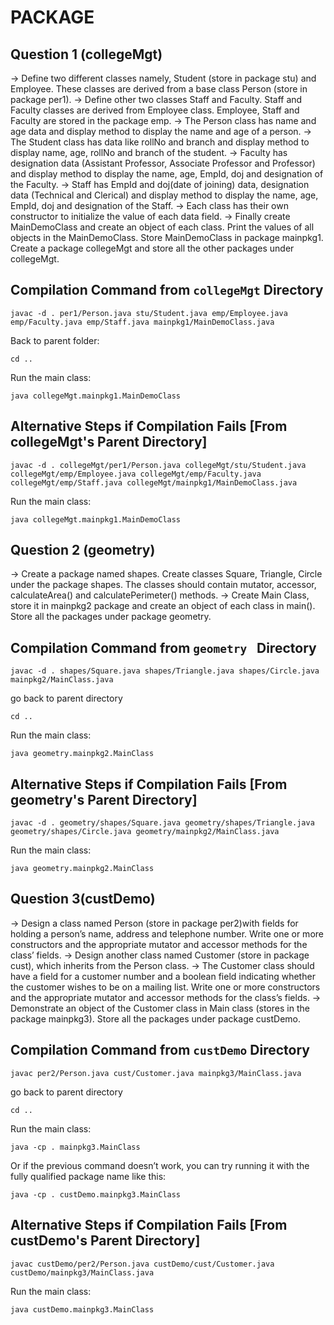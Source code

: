 # PACKAGE
## Question 1 (collegeMgt)

-> Define two different classes namely, Student (store in package stu) and Employee. These classes are derived from a base class Person (store in package per1).
-> Define other two classes Staff and Faculty. Staff and Faculty classes are derived from Employee class. Employee, Staff and Faculty are stored in the package emp.
-> The Person class has name and age data and display method to display the name and age of a person.
-> The Student class has data like rollNo and branch and display method to display name, age, rollNo and branch of the student.
-> Faculty has designation data (Assistant Professor, Associate Professor and Professor) and display method to display the name, age, EmpId, doj and designation of the Faculty.
-> Staff has EmpId and doj(date of joining) data, designation data (Technical and Clerical) and display method to display the name, age, EmpId, doj and designation of the Staff.
-> Each class has their own constructor to initialize the value of each data field.
-> Finally create MainDemoClass and create an object of each class. Print the values of all objects in the MainDemoClass. Store MainDemoClass in package mainpkg1. Create a package collegeMgt and store all the other packages under collegeMgt.

## Compilation Command from ```collegeMgt``` Directory
```
javac -d . per1/Person.java stu/Student.java emp/Employee.java emp/Faculty.java emp/Staff.java mainpkg1/MainDemoClass.java
```
Back to parent folder:
```
cd ..
```
Run the main class:
```
java collegeMgt.mainpkg1.MainDemoClass
```
## Alternative Steps if Compilation Fails [From collegeMgt's Parent Directory]

```
javac -d . collegeMgt/per1/Person.java collegeMgt/stu/Student.java collegeMgt/emp/Employee.java collegeMgt/emp/Faculty.java collegeMgt/emp/Staff.java collegeMgt/mainpkg1/MainDemoClass.java
```
Run the main class:
```
java collegeMgt.mainpkg1.MainDemoClass
```

## Question 2 (geometry)

-> Create a package named shapes. Create classes Square, Triangle, Circle under the package shapes. The classes should contain mutator, accessor, calculateArea() and calculatePerimeter() methods. 
-> Create Main Class, store it in mainpkg2 package and create an object of each class in main(). Store all the packages under package geometry.

## Compilation Command from ```geometry ``` Directory
```
javac -d . shapes/Square.java shapes/Triangle.java shapes/Circle.java mainpkg2/MainClass.java
```
go back to parent directory
```
cd ..
```
Run the main class:
```
java geometry.mainpkg2.MainClass
```
## Alternative Steps if Compilation Fails [From geometry's Parent Directory]

```
javac -d . geometry/shapes/Square.java geometry/shapes/Triangle.java geometry/shapes/Circle.java geometry/mainpkg2/MainClass.java
```
Run the main class:
```
java geometry.mainpkg2.MainClass
```

## Question 3(custDemo)

-> Design a class named Person (store in package per2)with fields for holding a person’s name, address and telephone number. Write one or more constructors and the appropriate mutator and accessor methods for the class’
fields.
-> Design another class named Customer (store in package cust), which inherits from the Person class.
-> The Customer class should have a field for a customer number and a boolean field indicating whether the customer wishes to be on a mailing list. Write one or more constructors and the appropriate mutator and accessor methods for the class’s fields.
-> Demonstrate an object of the Customer class in Main class (stores in the package mainpkg3). Store all the packages under package custDemo.

## Compilation Command from ``` custDemo ``` Directory
```
javac per2/Person.java cust/Customer.java mainpkg3/MainClass.java
```
go back to parent directory
```
cd ..
```
Run the main class:
```
java -cp . mainpkg3.MainClass
```
Or if the previous command doesn’t work, you can try running it with the fully qualified package name like this:
```
java -cp . custDemo.mainpkg3.MainClass
```
## Alternative Steps if Compilation Fails [From custDemo's Parent Directory]

```
javac custDemo/per2/Person.java custDemo/cust/Customer.java custDemo/mainpkg3/MainClass.java
```
Run the main class:
```
java custDemo.mainpkg3.MainClass
```

